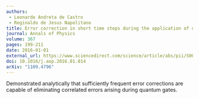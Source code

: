 ```yaml
---
authors:
 - Leonardo Andreta de Castro
 - Reginaldo de Jesus Napolitano
title: Error correction in short time steps during the application of quantum gates
journal: Annals of Physics
volume: 367
pages: 199-211
date: 2016-01-01
external_url: https://www.sciencedirect.com/science/article/abs/pii/S0003491616000257
doi: 10.1016/j.aop.2016.01.014
arXiv: "1109.4796"
---
```

Demonstrated analytically that sufficiently frequent error corrections are capable of eliminating correlated errors arising during quantum gates.
